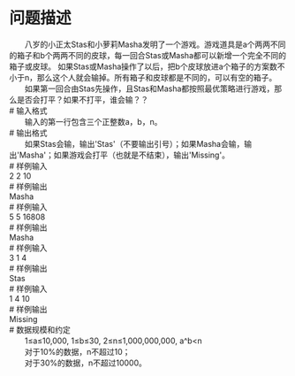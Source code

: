 <div id="pcont1" style="margin-top:20px; display:block;">

# 问题描述

<div class="pdcont">　　八岁的小正太Stas和小萝莉Masha发明了一个游戏。游戏道具是a个两两不同的箱子和b个两两不同的皮球，每一回合Stas或Masha都可以新增一个完全不同的箱子或皮球。 如果Stas或Masha操作了以后，把b个皮球放进a个箱子的方案数不小于n，那么这个人就会输掉。所有箱子和皮球都是不同的，可以有空的箱子。<br/>
　　如果第一回合由Stas先操作，且Stas和Masha都按照最优策略进行游戏，那么是否会打平？如果不打平，谁会输？？</div>
# 输入格式

<div class="pdcont">　　输入的第一行包含三个正整数a，b，n。</div>
# 输出格式

<div class="pdcont">　　如果Stas会输，输出&#39;Stas&#39;（不要输出引号）；如果Masha会输，输出&#39;Masha&#39;；如果游戏会打平（也就是不结束），输出&#39;Missing&#39;。</div>
# 样例输入

<div class="pddata">2 2 10</div>
# 样例输出

<div class="pddata">Masha</div>
# 样例输入

<div class="pddata">5 5 16808</div>
# 样例输出

<div class="pddata">Masha</div>
# 样例输入

<div class="pddata">3 1 4</div>
# 样例输出

<div class="pddata">Stas</div>
# 样例输入

<div class="pddata">1 4 10</div>
# 样例输出

<div class="pddata">Missing</div>
# 数据规模和约定

<div class="pdcont">　　1≤a≤10,000, 1≤b≤30, 2≤n≤1,000,000,000, a^b&lt;n<br/>
　　对于10%的数据，n不超过10；<br/>
　　对于30%的数据，n不超过10000。</div>

</div>